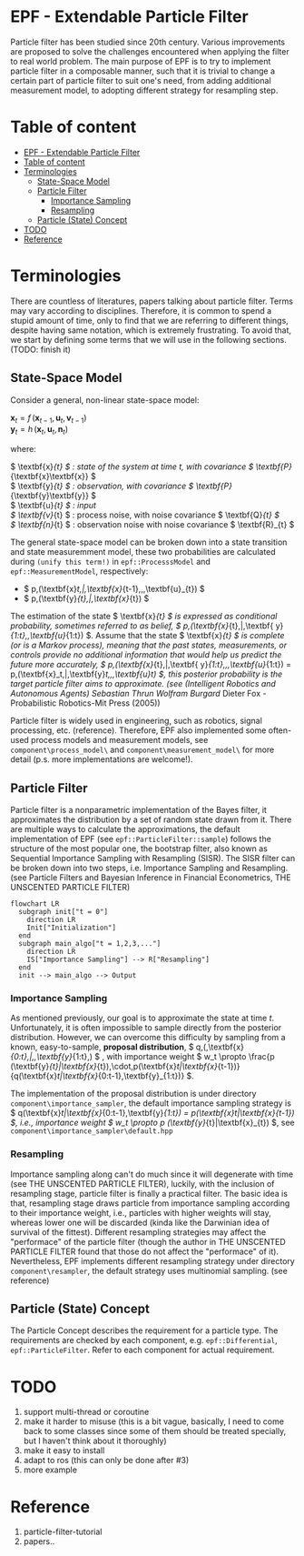 # EPF - Extendable Particle Filter

Particle filter has been studied since 20th century. Various improvements are proposed to solve the challenges encountered when applying the filter to real world problem. The main purpose of EPF is to try to implement particle filter in a composable manner, such that it is trivial to change a certain part of particle filter to suit one's need, from adding additional measurement model, to adopting different strategy for resampling step.

# Table of content
- [EPF - Extendable Particle Filter](#epf---extendable-particle-filter)
- [Table of content](#table-of-content)
- [Terminologies](#terminologies)
  - [State-Space Model](#state-space-model)
  - [Particle Filter](#particle-filter)
    - [Importance Sampling](#importance-sampling)
    - [Resampling](#resampling)
  - [Particle (State) Concept](#particle-state-concept)
- [TODO](#todo)
- [Reference](#reference)

# Terminologies

There are countless of literatures, papers talking about particle filter. Terms may vary according to disciplines. Therefore, it is common to spend a stupid amount of time, only to find that we are referring to different things, despite having same notation, which is extremely frustrating. To avoid that, we start by defining some terms that we will use in the following sections. (TODO: finish it)

## State-Space Model
Consider a general, non-linear state-space model:

$\textbf{x}_{t} = f\,(\textbf{x}_{t-1}, \textbf{u}_{t}, \textbf{v}_{t-1})$  
$\textbf{y}_{t} = h\,(\textbf{x}_{t}, \textbf{u}_{t}, \textbf{n}_{t})$  

where:

$ \textbf{x}_{t} $ : state of the system at time t, with covariance $ \textbf{P}_{\textbf{x}\textbf{x}} $  
$ \textbf{y}_{t} $ : observation, with covariance $ \textbf{P}_{\textbf{y}\textbf{y}} $  
$ \textbf{u}_{t} $ : input  
$ \textbf{v}_{t} $ : process noise, with noise covariance $ \textbf{Q}_{t} $  
$ \textbf{n}_{t} $ : observation noise with noise covariance $ \textbf{R}_{t} $

The general state-space model can be broken down into a state transition and state measuremment model, these two probabilities are calculated during `(unify this term!)` in `epf::ProcesssModel` and `epf::MeasurementModel`, respectively:  

- $ p\,(\textbf{x}_t\,|\,\textbf{x}_{t-1}\,,\,\textbf{u}_{t}) $
- $ p\,(\textbf{y}_{t}\,|\,\textbf{x}_{t}) $

The estimation of the state $ \textbf{x}_{t} $ is expressed as conditional probability, sometimes referred to as belief, $ p\,(\textbf{x}_{t}\,|\,\textbf{ y}_{1:t},\,\textbf{u}_{1:t}) $. Assume that the state $ \textbf{x}_{t} $ is *complete* (or is a Markov process), meaning that the past states, measurements, or controls provide no additional information that would help us predict the future more accurately, $ p\,(\textbf{x}_{t}\,|\,\textbf{ y}_{1:t}\,,\,\textbf{u}_{1:t}) = p\,(\textbf{x}_t\,|\,\textbf{y}_t\,,\,\textbf{u}_t) $, this posterior probability is the target particle filter aims to approximate. (see (Intelligent Robotics and Autonomous Agents) Sebastian Thrun_ Wolfram Burgard_ Dieter Fox - Probabilistic Robotics-Mit Press (2005))

Particle filter is widely used in engineering, such as robotics, signal processing, etc. (reference). Therefore, EPF also implemented some often-used process models and measurement models, see `component\process_model\` and `component\measurement_model\` for more detail (p.s. more implementations are welcome!).

## Particle Filter

Particle filter is a nonparametric implementation of the Bayes filter, it approximates the distribution by a set of random state drawn from it. There are multiple ways to calculate the approximations, the default implementation of EPF (see `epf::ParticleFilter::sample`) follows the structure of the most popular one, the bootstrap filter, also known as Sequential Importance Sampling with Resampling (SISR). The SISR filter can be broken down into two steps, i.e. Importance Sampling and Resampling. (see Particle Filters and Bayesian Inference in Financial Econometrics, THE UNSCENTED PARTICLE FILTER)

```mermaid
flowchart LR
  subgraph init["t = 0"]
    direction LR
    Init["Initialization"]
  end
  subgraph main_algo["t = 1,2,3,..."]
    direction LR
    IS["Importance Sampling"] --> R["Resampling"]
  end
  init --> main_algo --> Output
```

### Importance Sampling

As mentioned previously, our goal is to approximate the state at time *t*. Unfortunately, it is often impossible to sample directly from the posterior distribution. However, we can overcome this difficulty by sampling from a known, easy-to-sample, **proposal distribution**, $ q\,(\,\textbf{x}_{0:t}\,|\,\,\textbf{y}_{1:t}\,) $ , with importance weight $ w_t \propto \frac{p (\textbf{y}_{t}|\textbf{x}_{t})\,\cdot\,p(\textbf{x}_t|\textbf{x}_{t-1})}{q(\textbf{x}_t|\textbf{x}_{0:t-1},\textbf{y}_{1:t})} $.

The implementation of the proposal distribution is under directory `component\importance_sampler`, the default importance sampling strategy is $ q(\textbf{x}_t|\textbf{x}_{0:t-1},\textbf{y}_{1:t}) = p(\textbf{x}_t|\textbf{x}_{t-1}) $, i.e., importance weight $ w_t \propto p (\textbf{y}_{t}|\textbf{x}_{t}) $, see `component\importance_sampler\default.hpp`

### Resampling

Importance sampling along can't do much since it will degenerate with time (see THE UNSCENTED PARTICLE FILTER), luckily, with the inclusion of resampling stage, particle filter is finally a practical filter. The basic idea is that, resampling stage draws particle from importance sampling according to their importance weight, i.e., particles with higher weights will stay, whereas lower one will be discarded (kinda like the Darwinian idea of survival of the fittest). Different resampling strategies may affect the "performace" of the particle filter (though the author in THE UNSCENTED PARTICLE FILTER found that those do not affect the "performace" of it). Nevertheless, EPF implements different resampling strategy under directory `component\resampler`, the default strategy uses multinomial sampling. (see reference)

## Particle (State) Concept

The Particle Concept describes the requirement for a particle type. The requirements are checked by each component, e.g. `epf::Differential`, `epf::ParticleFilter`. Refer to each component for actual requirement.

# TODO
1. support multi-thread or coroutine
2. make it harder to misuse (this is a bit vague, basically, I need to come back to some classes since some of them should be treated specially, but I haven't think about it thoroughly)
3. make it easy to install
4. adapt to ros (this can only be done after #3)
5. more example

# Reference
1. particle-filter-tutorial
2. papers.. 